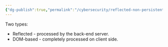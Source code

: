 ```yaml
---
{"dg-publish":true,"permalink":"/cybersecurity/reflected-non-persistent-xss/"}
---
```



Two types:
* Reflected - processed by the back-end server.
* DOM-based - completely processed on client side.
